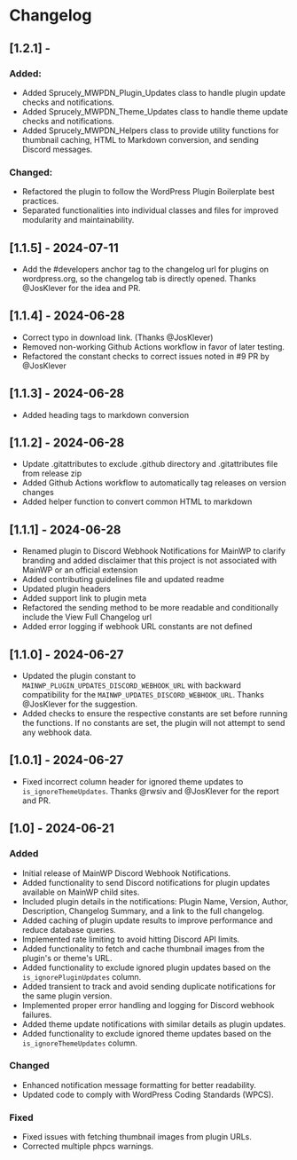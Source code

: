 # Changelog

## [1.2.1] -
### Added:
- Added Sprucely_MWPDN_Plugin_Updates class to handle plugin update checks and notifications.
- Added Sprucely_MWPDN_Theme_Updates class to handle theme update checks and notifications.
- Added Sprucely_MWPDN_Helpers class to provide utility functions for thumbnail caching, HTML to Markdown conversion, and sending Discord messages.
### Changed:
- Refactored the plugin to follow the WordPress Plugin Boilerplate best practices.
- Separated functionalities into individual classes and files for improved modularity and maintainability.

## [1.1.5] - 2024-07-11
- Add the #developers anchor tag to the changelog url for plugins on wordpress.org, so the changelog tab is directly opened. Thanks @JosKlever for the idea and PR.

## [1.1.4] - 2024-06-28
- Correct typo in download link. (Thanks @JosKlever)
- Removed non-working Github Actions workflow in favor of later testing.
- Refactored the constant checks to correct issues noted in #9 PR by @JosKlever

## [1.1.3] - 2024-06-28
- Added heading tags to markdown conversion

## [1.1.2] - 2024-06-28
- Update .gitattributes to exclude .github directory and .gitattributes file from release zip
- Added Github Actions workflow to automatically tag releases on version changes
- Added helper function to convert common HTML to markdown

## [1.1.1] - 2024-06-28
- Renamed plugin to Discord Webhook Notifications for MainWP to clarify branding and added disclaimer that this project is not associated with MainWP or an official extension
- Added contributing guidelines file and updated readme
- Updated plugin headers
- Added support link to plugin meta
- Refactored the sending method to be more readable and conditionally include the View Full Changelog url
- Added error logging if webhook URL constants are not defined

## [1.1.0] - 2024-06-27
- Updated the plugin constant to `MAINWP_PLUGIN_UPDATES_DISCORD_WEBHOOK_URL` with backward compatibility for the `MAINWP_UPDATES_DISCORD_WEBHOOK_URL`. Thanks @JosKlever for the suggestion.
- Added checks to ensure the respective constants are set before running the functions. If no constants are set, the plugin will not attempt to send any webhook data.

## [1.0.1] - 2024-06-27
- Fixed incorrect column header for ignored theme updates to `is_ignoreThemeUpdates`. Thanks @rwsiv and @JosKlever for the report and PR.

## [1.0] - 2024-06-21

### Added
- Initial release of MainWP Discord Webhook Notifications.
- Added functionality to send Discord notifications for plugin updates available on MainWP child sites.
- Included plugin details in the notifications: Plugin Name, Version, Author, Description, Changelog Summary, and a link to the full changelog.
- Added caching of plugin update results to improve performance and reduce database queries.
- Implemented rate limiting to avoid hitting Discord API limits.
- Added functionality to fetch and cache thumbnail images from the plugin's or theme's URL.
- Added functionality to exclude ignored plugin updates based on the `is_ignorePluginUpdates` column.
- Added transient to track and avoid sending duplicate notifications for the same plugin version.
- Implemented proper error handling and logging for Discord webhook failures.
- Added theme update notifications with similar details as plugin updates.
- Added functionality to exclude ignored theme updates based on the `is_ignoreThemeUpdates` column.

### Changed
- Enhanced notification message formatting for better readability.
- Updated code to comply with WordPress Coding Standards (WPCS).

### Fixed
- Fixed issues with fetching thumbnail images from plugin URLs.
- Corrected multiple phpcs warnings.
